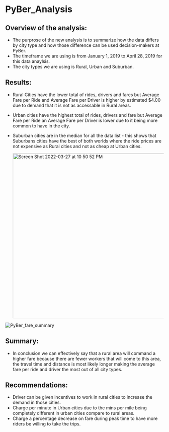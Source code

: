 # PyBer_Analysis

## Overview of the analysis:
- The purprose of the new analysis is to summarize how the data differs by city type and how those difference can be used decision-makers at PyBer.
- The timeframe we are using is from January 1, 2019 to April 28, 2019 for this data anaylsis.
- The city types we are using is Rural, Urban and Suburban.

## Results: 
- Rural Cities have the lower total of rides, drivers and fares but Average Fare per Ride and Average Fare per Driver is higher by estimated $4.00 due to demand that it is not as accessable in Rural areas.
- Urban cities have the highest total of rides, drivers and fare but Average Fare per Ride an Average Fare per Driver is lower due to it being more common to have in the city. 
- Suburban cities are in the median for all the data list - this shows that Suburbans cities have the best of both worlds where the ride prices are not expensive as Rural cities and not as cheap at Urban cities. 

    <img width="524" alt="Screen Shot 2022-03-27 at 10 50 52 PM" src="https://user-images.githubusercontent.com/98680133/160318430-6f101d3d-9243-4196-9370-30d9cf822b15.png">

![PyBer_fare_summary](https://user-images.githubusercontent.com/98680133/160319020-93dfe88e-2dd9-49bc-8634-d79a3dd323d0.png)

## Summary:
- In conclusion we can effectively say that a rural area will command a higher fare because there are fewer workers that will come to this area, the travel time and distance is most likely longer making the average fare per ride and driver the most out of all city types.

## Recommendations:
- Driver can be given incentives to work in rural cities to increase the demand in those cities.
- Charge per minute in Urban cities due to the mins per mile being completely different in urban cities compare to rural areas. 
- Charge a percentage decrease on fare during peak time to have more riders be willing to take the trips.
